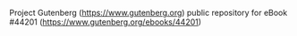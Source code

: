 Project Gutenberg (https://www.gutenberg.org) public repository for eBook #44201 (https://www.gutenberg.org/ebooks/44201)
